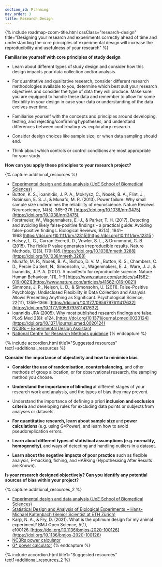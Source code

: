 ```yaml
---
section_id: Planning
nav_order: 3
title: Research Design
---
```


{% include roadmap-zoom-title.html cssClass="research-design" title="Designing your research and experiments correctly ahead of time and understanding the core principles of experimental design will increase the reproducibility and usefulness of your research" %}

**Familiarise yourself with core principles of study design**

- Learn about different types of study design and consider how this design impacts your data collection and/or analysis. 

- For quantitative and qualitative research, consider different research methodologies available to you, determine which best suit your research objectives and consider the type of data they will produce. Make sure you are equipped to handle these data and remember to allow for some flexibility in your design in case your data or understanding of the data evolves over time. 

- Familiarise yourself with the concepts and principles around developing, testing, and rejecting/confirming hypotheses, and understand differences between confirmatory vs. exploratory research. 

- Consider design choices like sample size, or when data sampling should end. 

- Think about which controls or control conditions are most appropriate for your study. 

 

**How can you apply these principles to your research project?**

{% capture additional_resources %}
- [Experimental design and data analysis (UoE School of Biomedical Sciences)](https://www.ed.ac.uk/biomedical-sciences/experimental-design-and-data-analysis/)
- Button, K. S., Ioannidis, J. P. A., Mokrysz, C., Nosek, B. A., Flint, J., Robinson, E. S. J., & Munafò, M. R. (2013). Power failure: Why small sample size undermines the reliability of neuroscience. Nature Reviews Neuroscience, 14(5), 365–376. [https://doi.org/10.1038/nrn3475](https://doi.org/10.1038/nrn3475)  
- Forstmeier, W., Wagenmakers, E.-J., & Parker, T. H. (2017). Detecting and avoiding likely false-positive findings - a practical guide: Avoiding false-positive findings. Biological Reviews, 92(4), 1941–1968 [https://doi.org/10.1111/brv.12315](https://doi.org/10.1111/brv.12315
                                                                                                                                                                                                                                                                                                                         )
- Halsey, L. G., Curran-Everett, D., Vowler, S. L., & Drummond, G. B. (2015). The fickle P value generates irreproducible results. Nature Methods, 12(3), 179–185. [https://doi.org/10.1038/nmeth.3288](https://doi.org/10.1038/nmeth.3288)
- Munafò, M. R., Nosek, B. A., Bishop, D. V. M., Button, K. S., Chambers, C. D., Percie Du Sert, N., Simonsohn, U., Wagenmakers, E. J., Ware, J. J., & Ioannidis, J. P. A. (2017). A manifesto for reproducible science. Nature Human Behaviour, 1(1), 1–9 [https://www.nature.com/articles/s41562-016-0021](https://www.nature.com/articles/s41562-016-0021)
- Simmons, J. P., Nelson, L. D., & Simonsohn, U. (2011). False-Positive Psychology: Undisclosed Flexibility in Data Collection and Analysis Allows Presenting Anything as Significant. Psychological Science, 22(11), 1359–1366. [https://doi.org/10.1177/0956797611417632](https://doi.org/10.1177/0956797611417632)
- Ioannidis JPA (2005). Why most published research findings are false. PLoS Med 2(8): e124. [https://doi.org/10.1371/journal.pmed.0020124](https://doi.org/10.1371/journal.pmed.0020124)
- [NC3Rs – Experimental Design Assistant](https://nc3rs.org.uk/our-portfolio/experimental-design-assistant-eda)
- [National Centre for Research Methods guidance](https://www.ncrm.ac.uk/resources/online/)
{% endcapture %}

{% include accordion.html title1="Suggested resources" text1=additional_resources %}

**Consider the importance of objectivity and how to minimise bias**

- **Consider the use of randomisation, counterbalancing**, and other methods of group allocation, or for observational research, the sampling method you choose.  

- **Understand the importance of blinding** at different stages of your research work and analysis, and the types of bias they may prevent. 

- Understand the importance of defining a priori **inclusion and exclusion criteria** and developing rules for excluding data points or subjects from analyses or datasets. 

- **For quantitative research, learn about sample size** and **power calculations** (e.g. using G*Power), and learn how to avoid pseudoreplication errors. 

- **Learn about different types of statistical assumptions (e.g. normality, homogeneity)**, and ways of detecting and handling outliers in a dataset. 

- **Learn about the negative impacts of poor practice** such as flexible analysis, P-hacking, fishing, and HARKing (Hypothesising After Results are Known). 

 

**Is your research designed objectively? Can you identify any potential sources of bias within your project?**

{% capture additional_resources_2 %}
- [Experimental design and data analysis (UoE School of Biomedical Sciences)](https://www.ed.ac.uk/biomedical-sciences/experimental-design-and-data-analysis/)
- [Statistical Design and Analysis of Biological Experiments  – Hans-Michael Kaltenbach (Senior Scientist at ETH Zürich)](https://n.ethz.ch/~kahans/doe2021/principles-of-experimental-design.html)
- Karp, N. A., & Fry, D. (2021). What is the optimum design for my animal experiment? BMJ Open Science, 5(1), e100126. [https://doi.org/10.1136/bmjos-2020-100126](https://doi.org/10.1136/bmjos-2020-100126)
- [NC3Rs power calculator](https://eda.nc3rs.org.uk/eda/powerCalculator/minimal)
- [G* power calculator](https://www.psychologie.hhu.de/arbeitsgruppen/allgemeine-psychologie-und-arbeitspsychologie/gpower)
{% endcapture %}

{% include accordion.html title1="Suggested resources" text1=additional_resources_2 %}
